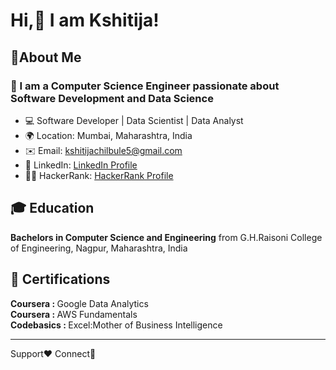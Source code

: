 # Hi,👋 I am Kshitija!
## 👧About Me
### 🚀 I am a Computer Science Engineer passionate about Software Development and Data Science 
- 💻 Software Developer | Data Scientist | Data Analyst
- 🌍 Location: Mumbai, Maharashtra, India 
- ✉️ Email: kshitijachilbule5@gmail.com
- 💼 LinkedIn: [LinkedIn Profile](https://www.linkedin.com/in/kshitija-chilbule-b98515309/)
- 👩‍💻 HackerRank: [HackerRank Profile](https://www.hackerrank.com/profile/kshitijachilbul7)

## 🎓 Education
<b>Bachelors in Computer Science and Engineering</b> from G.H.Raisoni College of Engineering, Nagpur, Maharashtra, India

## 📜 Certifications
<b>Coursera   : </b> Google Data Analytics
<br>
<b>Coursera   : </b> AWS Fundamentals
<br>
<b>Codebasics : </b> Excel:Mother of Business Intelligence

---

Support❤️    Connect🤝    
